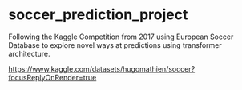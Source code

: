 # soccer_prediction_project

Following the Kaggle Competition from 2017 using European Soccer Database to explore novel ways at predictions using transformer architecture. 

https://www.kaggle.com/datasets/hugomathien/soccer?focusReplyOnRender=true

